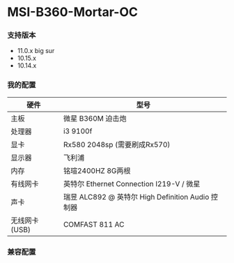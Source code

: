# MSI-B360-Mortar-OC

### 支持版本

- 11.0.x big sur
- 10.15.x
- 10.14.x



### 我的配置

| 硬件          | 型号                                              |
| ------------- | ------------------------------------------------- |
| 主板          | 微星 B360M 迫击炮                                 |
| 处理器        | i3 9100f                                          |
| 显卡          | Rx580 2048sp (需要刷成Rx570)                      |
| 显示器        | 飞利浦                                            |
| 内存          | 铭瑄2400HZ 8G两根                                 |
| 有线网卡      | 英特尔 Ethernet Connection I219-V / 微星          |
| 声卡          | 瑞昱 ALC892 @ 英特尔 High Definition Audio 控制器 |
| 无线网卡(USB) | COMFAST 811 AC                                    |





### 兼容配置


